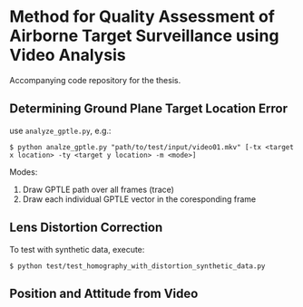 # Method for Quality Assessment of Airborne Target Surveillance using Video Analysis
Accompanying code repository for the thesis.

## Determining Ground Plane Target Location Error
use `analyze_gptle.py`, e.g.:
```commandline
$ python analze_gptle.py "path/to/test/input/video01.mkv" [-tx <target x location> -ty <target y location> -m <mode>]
```
Modes:
1. Draw GPTLE path over all frames (trace)
2. Draw each individual GPTLE vector in the coresponding frame

## Lens Distortion Correction
To test with synthetic data, execute:
```commandline
$ python test/test_homography_with_distortion_synthetic_data.py
```

## Position and Attitude from Video

